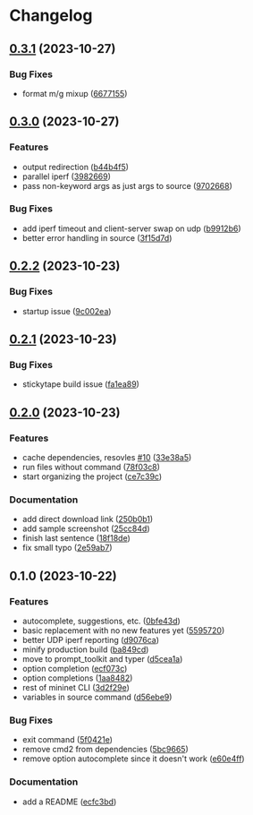 # Changelog

## [0.3.1](https://github.com/oplik0/mn2/compare/v0.3.0...v0.3.1) (2023-10-27)


### Bug Fixes

* format m/g mixup ([6677155](https://github.com/oplik0/mn2/commit/667715530220cedcf55de7c63568a99bc3fe1e43))

## [0.3.0](https://github.com/oplik0/mn2/compare/v0.2.2...v0.3.0) (2023-10-27)


### Features

* output redirection ([b44b4f5](https://github.com/oplik0/mn2/commit/b44b4f547ae133aaa6f29571cd74b2566b973765))
* parallel iperf ([3982669](https://github.com/oplik0/mn2/commit/398266913dfba806118125fa663cfc7bdad65260))
* pass non-keyword args as just args to source ([9702668](https://github.com/oplik0/mn2/commit/97026683b73260528fc7d6eca5f359535c66b194))


### Bug Fixes

* add iperf timeout and client-server swap on udp ([b9912b6](https://github.com/oplik0/mn2/commit/b9912b63eadd20e7875f3ad1200765d5d985f12a))
* better error handling in source ([3f15d7d](https://github.com/oplik0/mn2/commit/3f15d7dcbea23e56abbd2328a410f5d4dcaae490))

## [0.2.2](https://github.com/oplik0/mn2/compare/v0.2.1...v0.2.2) (2023-10-23)


### Bug Fixes

* startup issue ([9c002ea](https://github.com/oplik0/mn2/commit/9c002ea14078ef2a25de0bae624318bcb4b641a5))

## [0.2.1](https://github.com/oplik0/mn2/compare/v0.2.0...v0.2.1) (2023-10-23)


### Bug Fixes

* stickytape build issue ([fa1ea89](https://github.com/oplik0/mn2/commit/fa1ea8905630317292b7654f2512ab5185559b64))

## [0.2.0](https://github.com/oplik0/mn2/compare/v0.1.0...v0.2.0) (2023-10-23)


### Features

* cache dependencies, resovles [#10](https://github.com/oplik0/mn2/issues/10) ([33e38a5](https://github.com/oplik0/mn2/commit/33e38a50b75dd2ad0f78a0ab77383736147c40a9))
* run files without command ([78f03c8](https://github.com/oplik0/mn2/commit/78f03c8b934505cc3578901da508a7653877bea4))
* start organizing the project ([ce7c39c](https://github.com/oplik0/mn2/commit/ce7c39c93ef3c826951b75ccea7a3b6592c29f88))


### Documentation

* add direct download link ([250b0b1](https://github.com/oplik0/mn2/commit/250b0b16bb5687187a3e38e7d43336b2d4dd9daa))
* add sample screenshot ([25cc84d](https://github.com/oplik0/mn2/commit/25cc84db9aa5f1e2c8da37043336eea721391fa9))
* finish last sentence ([18f18de](https://github.com/oplik0/mn2/commit/18f18de23bec634aeea2f6bb27b786873980dc36))
* fix small typo ([2e59ab7](https://github.com/oplik0/mn2/commit/2e59ab7412b2e23e59a49ad06048864c638c8788))

## 0.1.0 (2023-10-22)


### Features

* autocomplete, suggestions, etc. ([0bfe43d](https://github.com/oplik0/mn2/commit/0bfe43d973767f2f8b5a3e246801150f36400a2c))
* basic replacement with no new features yet ([5595720](https://github.com/oplik0/mn2/commit/5595720c5563a90de054f11c297a9a3782a3bf02))
* better UDP iperf reporting ([d9076ca](https://github.com/oplik0/mn2/commit/d9076ca43633a3ea8e925d9ab7f6311bf96df1eb))
* minify production build ([ba849cd](https://github.com/oplik0/mn2/commit/ba849cd4830fe640c9c842aef848d3ac327bad64))
* move to prompt_toolkit and typer ([d5cea1a](https://github.com/oplik0/mn2/commit/d5cea1a92384928e8476e52f6ad4204be82c80d0))
* option completion ([ecf073c](https://github.com/oplik0/mn2/commit/ecf073c8007c96df26f7f47b7f42ae3fa8ca80a1))
* option completions ([1aa8482](https://github.com/oplik0/mn2/commit/1aa848261f3fb52ab48fd84038df129fa6a28fd4))
* rest of mininet CLI ([3d2f29e](https://github.com/oplik0/mn2/commit/3d2f29e6b748e11fac89d7015e8fd6b934f6ca01))
* variables in source command ([d56ebe9](https://github.com/oplik0/mn2/commit/d56ebe98a5eaa057ba737ae860cccfad5a19aa21))


### Bug Fixes

* exit command ([5f0421e](https://github.com/oplik0/mn2/commit/5f0421e1ca6ed85c8ad5f7321f71ebf9d3e38fa5))
* remove cmd2 from dependencies ([5bc9665](https://github.com/oplik0/mn2/commit/5bc96653f58aeefc44be8b2147a778f137f26dde))
* remove option autocomplete since it doesn't work ([e60e4ff](https://github.com/oplik0/mn2/commit/e60e4ff4407603c871cd69df5372e25794436330))


### Documentation

* add a README ([ecfc3bd](https://github.com/oplik0/mn2/commit/ecfc3bd77c26e7f65e810c056cc5cd43d3108aa6))
